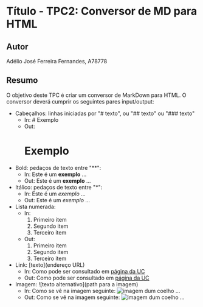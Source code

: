 # Título - TPC2: Conversor de MD para HTML

## Autor
Adélio José Ferreira Fernandes, A78778

## Resumo
O objetivo deste TPC é criar um conversor de MarkDown para HTML. 
O conversor deverá cumprir os seguintes pares input/output:

- Cabeçalhos: linhas iniciadas por "# texto", ou "## texto" ou "### texto"
    - In: # Exemplo
    - Out: <h1>Exemplo</h1>
- Bold: pedaços de texto entre "**":
    - In: Este é um **exemplo** ...
    - Out: Este é um <b>exemplo</b> ...
- Itálico: pedaços de texto entre "*":
    - In: Este é um *exemplo* ...
    - Out: Este é um <i>exemplo</i> ...
- Lista numerada:
    - In:
        1. Primeiro item
        2. Segundo item
        3. Terceiro item
    - Out:
        <ol>
            <li>Primeiro item</li>
            <li>Segundo item</li>
            <li>Terceiro item</li>
        </ol>
- Link: [texto](endereço URL)
    - In: Como pode ser consultado em [página da UC](http://www.uc.pt)
    - Out: Como pode ser consultado em <a href="http://www.uc.pt">página da UC</a>
- Imagem: ![texto alternativo](path para a imagem)
    - In: Como se vê na imagem seguinte: ![imagem dum coelho](http://www.coellho.com) ...
    - Out: Como se vê na imagem seguinte: <img src="http://www.coellho.com" alt="imagem dum coelho"/> ...